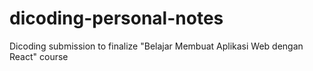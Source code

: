 # dicoding-personal-notes
Dicoding submission to finalize "Belajar Membuat Aplikasi Web dengan React" course
